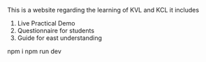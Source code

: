 This is a website regarding the learning of KVL and KCL
it includes
1. Live Practical Demo
2. Questionnaire for students
3. Guide for east understanding


npm i
npm run dev

